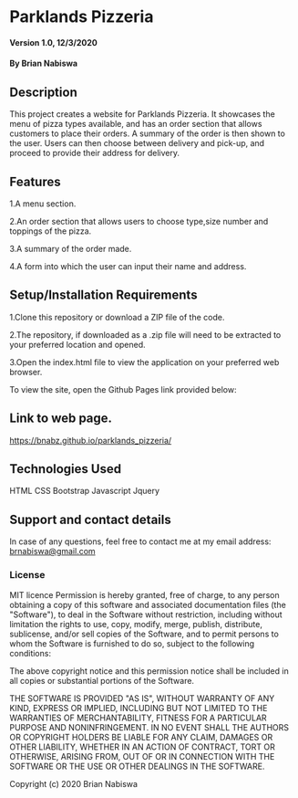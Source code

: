 # Parklands Pizzeria
#### Version 1.0, 12/3/2020
#### By Brian Nabiswa
## Description
This project creates a website for Parklands Pizzeria. It showcases the menu of pizza types available, and has an order section that allows customers to place their orders. A summary of the order is then shown to the user. Users can then choose between delivery and pick-up, and proceed to provide their address for delivery.
## Features
1.A menu section.

2.An order section that allows users to choose type,size number and toppings of the pizza.

3.A summary of the order made.

4.A form into which the user can input their name and address.


## Setup/Installation Requirements
1.Clone this repository or download a ZIP file of the code.

2.The repository, if downloaded as a .zip file will need to be extracted to your preferred location and opened.

3.Open the index.html file to view the application on your preferred web browser.

To view the site, open the Github Pages link provided below:
## Link to web page.
https://bnabz.github.io/parklands_pizzeria/
## Technologies Used
HTML
CSS
Bootstrap
Javascript
Jquery
## Support and contact details
In case of any questions, feel free to contact me at my email address: brnabiswa@gmail.com
### License
MIT licence
Permission is hereby granted, free of charge, to any person obtaining a copy of this software and associated documentation files (the "Software"), to deal in the Software without restriction, including without limitation the rights to use, copy, modify, merge, publish, distribute, sublicense, and/or sell copies of the Software, and to permit persons to whom the Software is furnished to do so, subject to the following conditions:

The above copyright notice and this permission notice shall be included in all copies or substantial portions of the Software.

THE SOFTWARE IS PROVIDED "AS IS", WITHOUT WARRANTY OF ANY KIND, EXPRESS OR IMPLIED, INCLUDING BUT NOT LIMITED TO THE WARRANTIES OF MERCHANTABILITY, FITNESS FOR A PARTICULAR PURPOSE AND NONINFRINGEMENT. IN NO EVENT SHALL THE AUTHORS OR COPYRIGHT HOLDERS BE LIABLE FOR ANY CLAIM, DAMAGES OR OTHER LIABILITY, WHETHER IN AN ACTION OF CONTRACT, TORT OR OTHERWISE, ARISING FROM, OUT OF OR IN CONNECTION WITH THE SOFTWARE OR THE USE OR OTHER DEALINGS IN THE SOFTWARE.

Copyright (c) 2020 Brian Nabiswa
